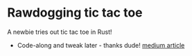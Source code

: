 # Rawdogging tic tac toe

A newbie tries out tic tac toe in Rust!

* Code-along and tweak later - thanks dude! [medium article](https://medium.com/@goelpulkit43/build-a-tic-tac-toe-game-on-the-command-line-in-rust-b13067bed287)